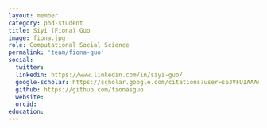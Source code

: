 ```yaml
---
layout: member
category: phd-student
title: Siyi (Fiona) Guo
image: fiona.jpg
role: Computational Social Science
permalink: 'team/fiona-guo'
social:
  twitter: 
  linkedin: https://www.linkedin.com/in/siyi-guo/
  google-scholar: https://scholar.google.com/citations?user=s6JVFUIAAAAJ&hl=en
  github: https://github.com/fionasguo
  website: 
  orcid:
education:
---
```




